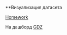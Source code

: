 **Визуализация датасета

[Homework](https://www.kaggle.com/datasets/yonkotoshiro/homework)

На дашборд [GDZ](https://datalens.yandex.ru/sxmao6knepdej-gdz)